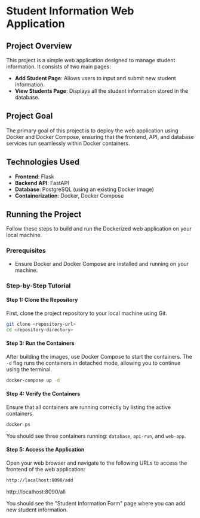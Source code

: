 # Student Information Web Application

## Project Overview

This project is a simple web application designed to manage student information. It consists of two main pages:
- **Add Student Page**: Allows users to input and submit new student information.
- **View Students Page**: Displays all the student information stored in the database.

## Project Goal

The primary goal of this project is to deploy the web application using Docker and Docker Compose, ensuring that the frontend, API, and database services run seamlessly within Docker containers.

## Technologies Used

- **Frontend**: Flask
- **Backend API**: FastAPI
- **Database**: PostgreSQL (using an existing Docker image)
- **Containerization**: Docker, Docker Compose

## Running the Project

Follow these steps to build and run the Dockerized web application on your local machine.

### Prerequisites

- Ensure Docker and Docker Compose are installed and running on your machine.

### Step-by-Step Tutorial

#### Step 1: Clone the Repository

First, clone the project repository to your local machine using Git.

```sh
git clone <repository-url>
cd <repository-directory>
```

#### Step 3: Run the Containers

After building the images, use Docker Compose to start the containers. The `-d` flag runs the containers in detached mode, allowing you to continue using the terminal.

```sh
docker-compose up -d
```

#### Step 4: Verify the Containers

Ensure that all containers are running correctly by listing the active containers.

```sh
docker ps
```

You should see three containers running: `database`, `api-run`, and `web-app`.

#### Step 5: Access the Application

Open your web browser and navigate to the following URLs to access the frontend of the web application:

```sh
http://localhost:8090/add
```
http://localhost:8090/all

You should see the "Student Information Form" page where you can add new student information.



